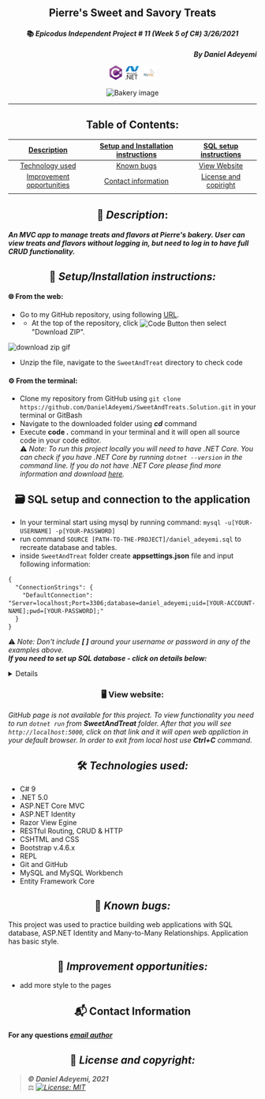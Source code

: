 ## <div align="center">Pierre's Sweet and Savory Treats</div>
#### <div align="center">📚 *Epicodus Independent Project # 11  (Week 5 of C#)  3/26/2021* </div> 
***<p align="right">By Daniel Adeyemi***</p>   
<p align="center"> 

<img src="https://raw.githubusercontent.com/devicons/devicon/master/icons/csharp/csharp-original.svg" alt="csharp" width="30" />
<img src="https://raw.githubusercontent.com/devicons/devicon/master/icons/dot-net/dot-net-original-wordmark.svg" alt="dotnet" width="30"/>
<img alt="MySQL" width="30px" src="https://raw.githubusercontent.com/github/explore/80688e429a7d4ef2fca1e82350fe8e3517d3494d/topics/mysql/mysql.png" /> 
</p>

<div style="text-align:center"><img src="https://encrypted-tbn0.gstatic.com/images?q=tbn:ANd9GcR3Fbe7SlqSVJDbtu02mXtXZVEhA27SDKQ3cw&usqp=CAU" alt="Bakery image" width="300"/></div>

___
## <div align="center"> Table of Contents: 
| [Description](#description) | [Setup and Installation instructions](#setup) |  [SQL setup instructions](#sql) |
| :-------------: |  :------------: | :-------------: |
[Technology used](#technology) | [Known bugs](#bugs) | [View Website](#view)
| [Improvement opportunities](#improvement) | [Contact information](#contact)|  [License and copiright](#license)|
| | |  |
</div>

<a name="description"></a>
## <div align="center"> 🚩 *Description*:</div>    

##### ***An MVC app to manage treats and flavors at Pierre's bakery. User can view treats and flavors without logging in, but need to log in to have full CRUD functionality.***

<a name="setup"></a>
## <div align="center"> 🔧 *Setup/Installation instructions:*
#### 🌐 From the web:
* Go to my GitHub repository, using following [URL](https://github.com/DanielAdeyemi/SweetAndTreats.Solution.git).
* * At the top of the repository, click <img src="https://i.imgur.com/Ej9Dphm.png" alt="Code Button" height="20" align="center" /> then select "Download ZIP".

<img src="https://i.imgur.com/tZKvGne.gif" alt="download zip gif" height="200"/>

* Unzip the file, navigate to the `SweetAndTreat` directory to check code
#### ⚙️ From the terminal: 
* Clone my repository from GitHub using `git clone https://github.com/DanielAdeyemi/SweetAndTreats.Solution.git` in your terminal or GitBash
* Navigate to the downloaded folder using ***cd*** command
* Execute **code .** command in your terminal and it will open all source code in your code editor.    
⚠️ *Note: To run this project locally you will need to have .NET Core. You can check if you have .NET Core by running `dotnet --version` in the command line. If you do not have .NET Core please find more information and download [here](https://dotnet.microsoft.com/download/dotnet).*

<a name="sql"></a>
## <div align="center"> 🗃️ SQL setup and connection to the application
* In your terminal start using mysql by running command: `mysql -u[YOUR-USERNAME] -p[YOUR-PASSWORD]` 
* run command `SOURCE [PATH-TO-THE-PROJECT]/daniel_adeyemi.sql` to recreate database and tables.
* inside `SweetAndTreat` folder create **appsettings.json** file and input following information:    
```
{
  "ConnectionStrings": {
    "DefaultConnection": "Server=localhost;Port=3306;database=daniel_adeyemi;uid=[YOUR-ACCOUNT-NAME];pwd=[YOUR-PASSWORD];"
  }
}
```
⚠️ *Note: Don't include **[ ]** around your username or password in any of the examples above.*    
***If you need to set up SQL database - click on details below:***
<details>
<summury>Details to set up DB </summary>

- You need to have MySqlWorkbench installed on your machine. You can download it [here](https://www.mysql.com/products/workbench/)   
- In the navigator > Administration window, select Data Import/Restore   
- In Import Options select Import from Self-Contained File.   
- Navigate to daniel_adeyemi.sql in the SweetAndTreat.Solutions directory   
- Under Default Schema to be Imported To, select the New button.   
- Enter the name of your database   
- Click ok   
- Click Start Import   
- Reopen the Navigator > Schemas tab and refresh the schemas(using `Refresh All`).    
 *If you already have everything set up and want to use Migrations from this project (**Highly recommended!**), follow steps below*:
- run `dotnet restore` to restore all necessary packages
- run `dotnet ef database update` to apply database structure from the migrations (***make sure you are inside SweetAndTreat directory!***)
</details>

<a name="view"></a>

### <div align="center">  🖥️ View website:
*GitHub page is not available for this project. To view functionality you need to run `dotnet run` from **SweetAndTreat** folder. After that you will see `http://localhost:5000`, click on that link and it will open web appliction in your default browser. In order to exit from local host use **Ctrl+C** command.*

<a name="technology"></a>

## <div align="center"> 🛠️ *Technologies used:*
* C# 9
* .NET 5.0
* ASP.NET Core MVC
* ASP.NET Identity
* Razor View Egine
* RESTful Routing, CRUD & HTTP
* CSHTML and CSS
* Bootstrap v.4.6.x
* REPL
* Git and GitHub
* MySQL and MySQL Workbench
* Entity Framework Core

<a name="bugs"></a>

## <div align="center"> 🐛 *Known bugs:*
This project was used to practice building web applications with SQL database, ASP.NET Identity and Many-to-Many Relationships. Application has basic style.

<a name="improvement"></a>

## <div align="center"> 🌟 *Improvement opportunities:*
* add more style to the pages


<a name="contact"></a>

##  <div align="center"> 📬 Contact Information
#### For any questions *[email author](mailto:adeyemidany+github@gmail.com?subject=[GitHub])*

<a name="license"></a>

## <div align="center"> 📘 *License and copyright:*

> ***© Daniel Adeyemi, 2021***  
> ⚖️ *[![License: MIT](https://img.shields.io/badge/License-MIT-yellow.svg)](https://opensource.org/licenses/MIT)*